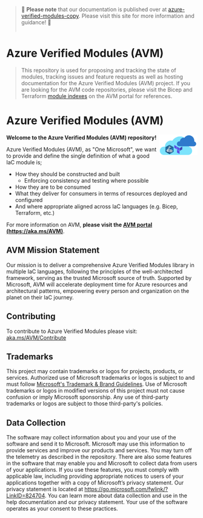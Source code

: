 <!-- markdownlint-disable -->
> 📄 **Please note** that our documentation is published over at [azure-verified-modules-copy](https://zojovano.github.io/azure-verified-modules-copy/). Please visit this site for more information and guidance! 📄 <br><br>
# Azure Verified Modules (AVM)

>  This repository is used for proposing and tracking the state of modules, tracking issues and feature requests as well as hosting documentation for the Azure Verified Modules (AVM) project. If you are looking for the AVM code repositories, please visit the Bicep and Terraform [module indexes](https://zojovano.github.io/azure-verified-modules-copy/indexes/) on the AVM portal for references.
<!-- markdownlint-restore -->

# Azure Verified Modules (AVM)
<!-- [![Average time to resolve an issue](http://isitmaintained.com/badge/resolution/zojovano/azure-verified-modules-copy.svg)](http://isitmaintained.com/project/zojovano/azure-verified-modules-copy "Average time to resolve an issue")
[![Percentage of issues still open](http://isitmaintained.com/badge/open/zojovano/azure-verified-modules-copy.svg)](http://isitmaintained.com/project/zojovano/azure-verified-modules-copy "Percentage of issues still open") -->

<img src="docs/static/images/avm_logo.png" width=20% align=right>

**Welcome to the Azure Verified Modules (AVM) repository!**

Azure Verified Modules (AVM), as "One Microsoft", we want to provide and define the single definition of what a good IaC module is;

- How they should be constructed and built
  - Enforcing consistency and testing where possible
- How they are to be consumed
- What they deliver for consumers in terms of resources deployed and configured
- And where appropriate aligned across IaC languages (e.g. Bicep, Terraform, etc.)</td>

For more information on AVM, **please visit the [AVM portal (https://aka.ms/AVM)](https://aka.ms/AVM)**.

## AVM Mission Statement

Our mission is to deliver a comprehensive Azure Verified Modules library in multiple IaC languages, following the principles of the well-architected framework, serving as the trusted Microsoft source of truth. Supported by Microsoft, AVM will accelerate deployment time for Azure resources and architectural patterns, empowering every person and organization on the planet on their IaC journey.

## Contributing

To contribute to Azure Verified Modules please visit: [aka.ms/AVM/Contribute](https://aka.ms/AVM/Contribute)

## Trademarks

This project may contain trademarks or logos for projects, products, or services. Authorized use of Microsoft
trademarks or logos is subject to and must follow
[Microsoft's Trademark & Brand Guidelines](https://www.microsoft.com/en-us/legal/intellectualproperty/trademarks/usage/general).
Use of Microsoft trademarks or logos in modified versions of this project must not cause confusion or imply Microsoft sponsorship.
Any use of third-party trademarks or logos are subject to those third-party's policies.

## Data Collection

The software may collect information about you and your use of the software and send it to Microsoft. Microsoft may use this information to provide services and improve our products and services. You may turn off the telemetry as described in the repository. There are also some features in the software that may enable you and Microsoft to collect data from users of your applications. If you use these features, you must comply with applicable law, including providing appropriate notices to users of your applications together with a copy of Microsoft’s privacy statement. Our privacy statement is located at <https://go.microsoft.com/fwlink/?LinkID=824704>. You can learn more about data collection and use in the help documentation and our privacy statement. Your use of the software operates as your consent to these practices.
